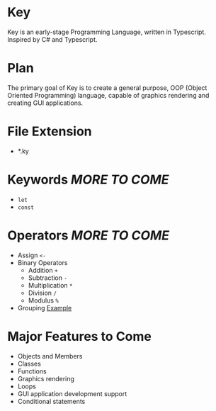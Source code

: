 # Key
Key is an early-stage Programming Language, written in Typescript. Inspired by C# and Typescript.

# Plan
The primary goal of Key is to create a general purpose, OOP (Object Oriented Programming) language, capable of graphics rendering and creating GUI applications.

# File Extension
* *.ky

# Keywords *MORE TO COME*
* `let`
* `const`

# Operators *MORE TO COME*
* Assign `<-`
* Binary Operators
  * Addition `+`
  * Subtraction `-`
  * Multiplication `*`
  * Division `/`
  * Modulus `%`
* Grouping [Example](https://github.com/Winter-r/Key/blob/main/Examples/test.ky)

# Major Features to Come
* Objects and Members
* Classes
* Functions
* Graphics rendering
* Loops
* GUI application development support
* Conditional statements
